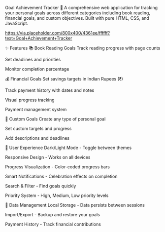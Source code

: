 Goal Achievement Tracker 🎯
A comprehensive web application for tracking your personal goals across different categories including book reading, financial goals, and custom objectives. Built with pure HTML, CSS, and JavaScript.

https://via.placeholder.com/800x400/4361ee/ffffff?text=Goal+Achievement+Tracker

✨ Features
📚 Book Reading Goals
Track reading progress with page counts

Set deadlines and priorities

Monitor completion percentage

💰 Financial Goals
Set savings targets in Indian Rupees (₹)

Track payment history with dates and notes

Visual progress tracking

Payment management system

🎯 Custom Goals
Create any type of personal goal

Set custom targets and progress

Add descriptions and deadlines

🎨 User Experience
Dark/Light Mode - Toggle between themes

Responsive Design - Works on all devices

Progress Visualization - Color-coded progress bars

Smart Notifications - Celebration effects on completion

Search & Filter - Find goals quickly

Priority System - High, Medium, Low priority levels

💾 Data Management
Local Storage - Data persists between sessions

Import/Export - Backup and restore your goals

Payment History - Track financial contributions

